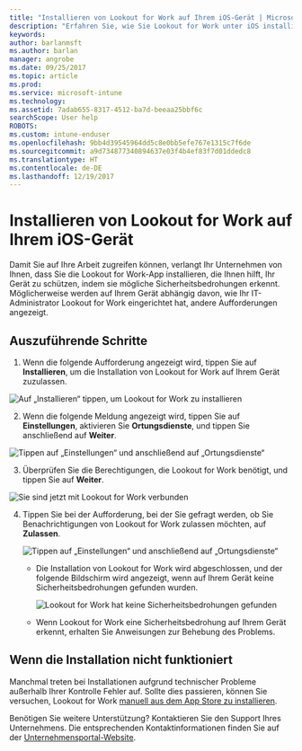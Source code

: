 ```yaml
---
title: "Installieren von Lookout for Work auf Ihrem iOS-Gerät | Microsoft-Dokumentation"
description: "Erfahren Sie, wie Sie Lookout for Work unter iOS installieren können."
keywords: 
author: barlanmsft
ms.author: barlan
manager: angrobe
ms.date: 09/25/2017
ms.topic: article
ms.prod: 
ms.service: microsoft-intune
ms.technology: 
ms.assetid: 7adab655-8317-4512-ba7d-beeaa25bbf6c
searchScope: User help
ROBOTS: 
ms.custom: intune-enduser
ms.openlocfilehash: 9bb4d39545964dd5c8e0bb5efe767e1315c7f6de
ms.sourcegitcommit: a9d734877340894637e03f4b4ef83f7d01ddedc8
ms.translationtype: HT
ms.contentlocale: de-DE
ms.lasthandoff: 12/19/2017
---
```

# <a name="install-lookout-for-work-on-your-ios-device"></a>Installieren von Lookout for Work auf Ihrem iOS-Gerät


Damit Sie auf Ihre Arbeit zugreifen können, verlangt Ihr Unternehmen von Ihnen, dass Sie die Lookout for Work-App installieren, die Ihnen hilft, Ihr Gerät zu schützen, indem sie mögliche Sicherheitsbedrohungen erkennt. Möglicherweise werden auf Ihrem Gerät abhängig davon, wie Ihr IT-Administrator Lookout for Work eingerichtet hat, andere Aufforderungen angezeigt.


## <a name="what-you-need-to-do"></a>Auszuführende Schritte

1.  Wenn die folgende Aufforderung angezeigt wird, tippen Sie auf **Installieren**, um die Installation von Lookout for Work auf Ihrem Gerät zuzulassen.

  ![Auf „Installieren“ tippen, um Lookout for Work zu installieren](./media/ios-mtd-install-app-request.png)

2. Wenn die folgende Meldung angezeigt wird, tippen Sie auf **Einstellungen**, aktivieren Sie **Ortungsdienste**, und tippen Sie anschließend auf **Weiter**.

  ![Tippen auf „Einstellungen“ und anschließend auf „Ortungsdienste“](./media/ios-lfw-allow-location-services.png)

3. Überprüfen Sie die Berechtigungen, die Lookout for Work benötigt, und tippen Sie auf **Weiter**.

  ![Sie sind jetzt mit Lookout for Work verbunden](./media/ios-lfw-permissions-lookout-needs.png)

4. Tippen Sie bei der Aufforderung, bei der Sie gefragt werden, ob Sie Benachrichtigungen von Lookout for Work zulassen möchten, auf **Zulassen**.

     ![Tippen auf „Einstellungen“ und anschließend auf „Ortungsdienste“](./media/ios-lfw-allow-notifications.png)

   * Die Installation von Lookout for Work wird abgeschlossen, und der folgende Bildschirm wird angezeigt, wenn auf Ihrem Gerät keine Sicherheitsbedrohungen gefunden wurden.

     ![Lookout for Work hat keine Sicherheitsbedrohungen gefunden](./media/ios-lfw-no-threats-found.png)

   * Wenn Lookout for Work eine Sicherheitsbedrohung auf Ihrem Gerät erkennt, erhalten Sie Anweisungen zur Behebung des Problems.

## <a name="if-the-installation-doesnt-work"></a>Wenn die Installation nicht funktioniert

Manchmal treten bei Installationen aufgrund technischer Probleme außerhalb Ihrer Kontrolle Fehler auf. Sollte dies passieren, können Sie versuchen, Lookout for Work [manuell aus dem App Store zu installieren](https://itunes.apple.com/app/lookout-for-work/id997193468).

Benötigen Sie weitere Unterstützung? Kontaktieren Sie den Support Ihres Unternehmens. Die entsprechenden Kontaktinformationen finden Sie auf der [Unternehmensportal-Website](https://portal.manage.microsoft.com#HelpDeskDialog).

